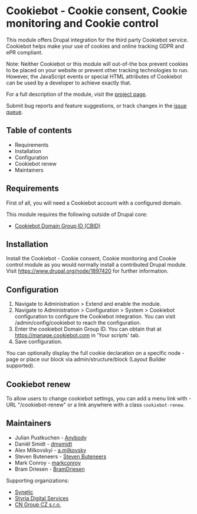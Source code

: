 # Cookiebot - Cookie consent, Cookie monitoring and Cookie control

This module offers Drupal integration for the third party Cookiebot service.
Cookiebot helps make your use of cookies and online tracking GDPR and ePR
compliant.

Note: Neither Cookiebot or this module will out-of-the box prevent cookies to be
placed on your website or prevent other tracking technologies to run. However,
the JavaScript events or special HTML attributes of Cookiebot can be used by a
developer to achieve exactly that.

For a full description of the module, visit the
[project page](https://www.drupal.org/project/cookiebot).

Submit bug reports and feature suggestions, or track changes in the
[issue queue](https://www.drupal.org/project/issues/cookiebot).


## Table of contents

- Requirements
- Installation
- Configuration
- Cookiebot renew
- Maintainers


## Requirements

First of all, you will need a Cookiebot account with a configured domain.

This module requires the following outside of Drupal core:

- [Cookiebot Domain Group ID (CBID)](https://manage.cookiebot.com)


## Installation

Install the Cookiebot - Cookie consent, Cookie monitoring and Cookie control
module as you would normally install a contributed Drupal module. Visit
https://www.drupal.org/node/1897420 for further information.


## Configuration

1. Navigate to Administration > Extend and enable the module.
2. Navigate to Administration > Configuration > System > Cookiebot
   configuration to configure the Cookiebot integration.
   You can visit /admin/config/cookiebot to reach the configuration.
3. Enter the cookiebot Domain Group ID. You can obtain that at
   https://manage.cookiebot.com in 'Your scripts' tab.
4. Save configuration.

You can optionally display the full cookie declaration on a specific node - page
or place our block via admin/structure/block (Layout Builder supported).


## Cookiebot renew

To allow users to change cookiebot settings, you can add a menu link with -
URL "/cookiebot-renew" or a link anywhere with a class `cookiebot-renew`.


## Maintainers

- Julian Pustkuchen - [Anybody](https://www.drupal.org/user/291091)
- Daniël Smidt - [dmsmidt](https://www.drupal.org/user/198330)
- Alex Milkovskyi - [a.milkovsky](https://www.drupal.org/user/1761220)
- Steven Buteneers - [Steven Buteneers](https://www.drupal.org/user/3301055)
- Mark Conroy - [markconroy](https://www.drupal.org/user/336910)
- Bram Driesen - [BramDriesen](https://www.drupal.org/user/3383264)

Supporting organizations:

- [Synetic](https://www.drupal.org/synetic)
- [Styria Digital Services](https://www.drupal.org/styria-digital-services)
- [CN Group CZ s.r.o.](https://www.drupal.org/cn-group-cz-sro)
